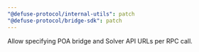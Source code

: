 ```yaml
---
"@defuse-protocol/internal-utils": patch
"@defuse-protocol/bridge-sdk": patch
---
```


Allow specifying POA bridge and Solver API URLs per RPC call.
